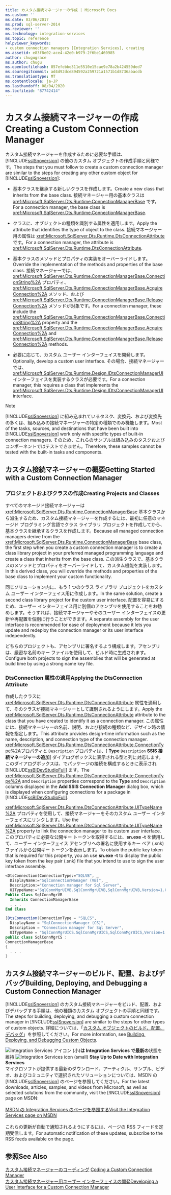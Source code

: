 ```yaml
---
title: カスタム接続マネージャーの作成 | Microsoft Docs
ms.custom: ''
ms.date: 03/06/2017
ms.prod: sql-server-2014
ms.reviewer: ''
ms.technology: integration-services
ms.topic: reference
helpviewer_keywords:
- custom connection managers [Integration Services], creating
ms.assetid: e83f8e02-ace4-42e0-b979-2f6be1460985
author: chugugrace
ms.author: chugu
ms.openlocfilehash: 857efebbe311e5510e15cae9e78a2b424559ded7
ms.sourcegitcommit: ad4d92dce894592a259721a1571b1d8736abacdb
ms.translationtype: MT
ms.contentlocale: ja-JP
ms.lasthandoff: 08/04/2020
ms.locfileid: "87742414"
---
```

# <a name="creating-a-custom-connection-manager"></a><span data-ttu-id="2686c-102">カスタム接続マネージャーの作成</span><span class="sxs-lookup"><span data-stu-id="2686c-102">Creating a Custom Connection Manager</span></span>
  <span data-ttu-id="2686c-103">カスタム接続マネージャーを作成するために必要な手順は、[!INCLUDE[ssISnoversion](../../../includes/ssisnoversion-md.md)] の他のカスタム オブジェクトの作成手順と同様です。</span><span class="sxs-lookup"><span data-stu-id="2686c-103">The steps that you must follow to create a custom connection manager are similar to the steps for creating any other custom object for [!INCLUDE[ssISnoversion](../../../includes/ssisnoversion-md.md)]:</span></span>  
  
-   <span data-ttu-id="2686c-104">基本クラスを継承する新しいクラスを作成します。</span><span class="sxs-lookup"><span data-stu-id="2686c-104">Create a new class that inherits from the base class.</span></span> <span data-ttu-id="2686c-105">接続マネージャー用の基本クラスは <xref:Microsoft.SqlServer.Dts.Runtime.ConnectionManagerBase> です。</span><span class="sxs-lookup"><span data-stu-id="2686c-105">For a connection manager, the base class is <xref:Microsoft.SqlServer.Dts.Runtime.ConnectionManagerBase>.</span></span>  
  
-   <span data-ttu-id="2686c-106">クラスに、オブジェクトの種類を識別する属性を適用します。</span><span class="sxs-lookup"><span data-stu-id="2686c-106">Apply the attribute that identifies the type of object to the class.</span></span> <span data-ttu-id="2686c-107">接続マネージャー用の属性は <xref:Microsoft.SqlServer.Dts.Runtime.DtsConnectionAttribute> です。</span><span class="sxs-lookup"><span data-stu-id="2686c-107">For a connection manager, the attribute is <xref:Microsoft.SqlServer.Dts.Runtime.DtsConnectionAttribute>.</span></span>  
  
-   <span data-ttu-id="2686c-108">基本クラスのメソッドとプロパティの実装をオーバーライドします。</span><span class="sxs-lookup"><span data-stu-id="2686c-108">Override the implementation of the methods and properties of the base class.</span></span> <span data-ttu-id="2686c-109">接続マネージャーでは、<xref:Microsoft.SqlServer.Dts.Runtime.ConnectionManagerBase.ConnectionString%2A> プロパティ、<xref:Microsoft.SqlServer.Dts.Runtime.ConnectionManagerBase.AcquireConnection%2A> メソッド、および <xref:Microsoft.SqlServer.Dts.Runtime.ConnectionManagerBase.ReleaseConnection%2A> メソッドが対象です。</span><span class="sxs-lookup"><span data-stu-id="2686c-109">For a connection manager, these include the <xref:Microsoft.SqlServer.Dts.Runtime.ConnectionManagerBase.ConnectionString%2A> property and the <xref:Microsoft.SqlServer.Dts.Runtime.ConnectionManagerBase.AcquireConnection%2A> and <xref:Microsoft.SqlServer.Dts.Runtime.ConnectionManagerBase.ReleaseConnection%2A> methods.</span></span>  
  
-   <span data-ttu-id="2686c-110">必要に応じて、カスタム ユーザー インターフェイスを開発します。</span><span class="sxs-lookup"><span data-stu-id="2686c-110">Optionally, develop a custom user interface.</span></span> <span data-ttu-id="2686c-111">その場合、接続マネージャーでは、<xref:Microsoft.SqlServer.Dts.Runtime.Design.IDtsConnectionManagerUI> インターフェイスを実装するクラスが必要です。</span><span class="sxs-lookup"><span data-stu-id="2686c-111">For a connection manager, this requires a class that implements the <xref:Microsoft.SqlServer.Dts.Runtime.Design.IDtsConnectionManagerUI> interface.</span></span>  
  
> [!NOTE]  
>  <span data-ttu-id="2686c-112">[!INCLUDE[ssISnoversion](../../../includes/ssisnoversion-md.md)] に組み込まれているタスク、変換元、および変換先の多くは、組み込みの接続マネージャーの特定の種類でのみ機能します。</span><span class="sxs-lookup"><span data-stu-id="2686c-112">Most of the tasks, sources, and destinations that have been built into [!INCLUDE[ssISnoversion](../../../includes/ssisnoversion-md.md)] work only with specific types of built-in connection managers.</span></span> <span data-ttu-id="2686c-113">そのため、これらのサンプルは組み込みのタスクおよびコンポーネントではテストできません。</span><span class="sxs-lookup"><span data-stu-id="2686c-113">Therefore, these samples cannot be tested with the built-in tasks and components.</span></span>  
  
## <a name="getting-started-with-a-custom-connection-manager"></a><span data-ttu-id="2686c-114">カスタム接続マネージャーの概要</span><span class="sxs-lookup"><span data-stu-id="2686c-114">Getting Started with a Custom Connection Manager</span></span>  
  
### <a name="creating-projects-and-classes"></a><span data-ttu-id="2686c-115">プロジェクトおよびクラスの作成</span><span class="sxs-lookup"><span data-stu-id="2686c-115">Creating Projects and Classes</span></span>  
 <span data-ttu-id="2686c-116">すべてのマネージド接続マネージャーは <xref:Microsoft.SqlServer.Dts.Runtime.ConnectionManagerBase> 基本クラスから派生するため、カスタム接続マネージャーを作成するには、最初に任意のマネージド プログラミング言語でクラス ライブラリ プロジェクトを作成してから、基本クラスを継承するクラスを作成します。</span><span class="sxs-lookup"><span data-stu-id="2686c-116">Because all managed connection managers derive from the <xref:Microsoft.SqlServer.Dts.Runtime.ConnectionManagerBase> base class, the first step when you create a custom connection manager is to create a class library project in your preferred managed programming language and create a class that inherits from the base class.</span></span> <span data-ttu-id="2686c-117">この派生クラスで、基本クラスのメソッドとプロパティをオーバーライドして、カスタム機能を実装します。</span><span class="sxs-lookup"><span data-stu-id="2686c-117">In this derived class, you will override the methods and properties of the base class to implement your custom functionality.</span></span>  
  
 <span data-ttu-id="2686c-118">同じソリューション内に、もう 1 つのクラス ライブラリ プロジェクトをカスタム ユーザー インターフェイス用に作成します。</span><span class="sxs-lookup"><span data-stu-id="2686c-118">In the same solution, create a second class library project for the custom user interface.</span></span> <span data-ttu-id="2686c-119">配置を容易にするため、ユーザー インターフェイス用に別個のアセンブリを使用することをお勧めします。そうすれば、接続マネージャーやそのユーザー インターフェイスの更新や再配置を個別に行うことができます。</span><span class="sxs-lookup"><span data-stu-id="2686c-119">A separate assembly for the user interface is recommended for ease of deployment because it lets you update and redeploy the connection manager or its user interface independently.</span></span>  
  
 <span data-ttu-id="2686c-120">どちらのプロジェクトも、アセンブリに署名するよう構成します。アセンブリは、厳密な名前のキー ファイルを使用して、ビルド時に生成されます。</span><span class="sxs-lookup"><span data-stu-id="2686c-120">Configure both projects to sign the assemblies that will be generated at build time by using a strong name key file.</span></span>  
  
### <a name="applying-the-dtsconnection-attribute"></a><span data-ttu-id="2686c-121">DtsConnection 属性の適用</span><span class="sxs-lookup"><span data-stu-id="2686c-121">Applying the DtsConnection Attribute</span></span>  
 <span data-ttu-id="2686c-122">作成したクラスに <xref:Microsoft.SqlServer.Dts.Runtime.DtsConnectionAttribute> 属性を適用して、そのクラスが接続マネージャーとして識別されるようにします。</span><span class="sxs-lookup"><span data-stu-id="2686c-122">Apply the <xref:Microsoft.SqlServer.Dts.Runtime.DtsConnectionAttribute> attribute to the class that you have created to identify it as a connection manager.</span></span> <span data-ttu-id="2686c-123">この属性には、接続マネージャーの名前、説明、および接続の種類など、デザイン時の情報を指定します。</span><span class="sxs-lookup"><span data-stu-id="2686c-123">This attribute provides design-time information such as the name, description, and connection type of the connection manager.</span></span> <span data-ttu-id="2686c-124"><xref:Microsoft.SqlServer.Dts.Runtime.DtsConnectionAttribute.ConnectionType%2A>プロパティと `Description` プロパティは、[ **Type** `Description` **SSIS 接続マネージャーの追加**] ダイアログボックスに表示される型と列に対応します。このダイアログボックスは、でパッケージの接続を構成するときに表示され [!INCLUDE[ssBIDevStudioFull](../../../includes/ssbidevstudiofull-md.md)] ます。</span><span class="sxs-lookup"><span data-stu-id="2686c-124">The <xref:Microsoft.SqlServer.Dts.Runtime.DtsConnectionAttribute.ConnectionType%2A> and `Description` properties correspond to the **Type** and `Description` columns displayed in the **Add SSIS Connection Manager** dialog box, which is displayed when configuring connections for a package in [!INCLUDE[ssBIDevStudioFull](../../../includes/ssbidevstudiofull-md.md)].</span></span>  
  
 <span data-ttu-id="2686c-125"><xref:Microsoft.SqlServer.Dts.Runtime.DtsConnectionAttribute.UITypeName%2A> プロパティを使用して、接続マネージャーをそのカスタム ユーザー インターフェイスにリンクします。</span><span class="sxs-lookup"><span data-stu-id="2686c-125">Use the <xref:Microsoft.SqlServer.Dts.Runtime.DtsConnectionAttribute.UITypeName%2A> property to link the connection manager to its custom user interface.</span></span> <span data-ttu-id="2686c-126">このプロパティに必要な公開キー トークンを取得するには、**sn.exe -t** を使用して、ユーザー インターフェイス アセンブリへの署名に使用するキー ペア (.snk) ファイルから公開キー トークンを表示します。</span><span class="sxs-lookup"><span data-stu-id="2686c-126">To obtain the public key token that is required for this property, you an use **sn.exe -t** to display the public key token from the key pair (.snk) file that you intend to use to sign the user interface assembly.</span></span>  
  
```vb  
<DtsConnection(ConnectionType:="SQLVB", _  
  DisplayName:="SqlConnectionManager (VB)", _  
  Description:="Connection manager for Sql Server", _  
  UITypeName:="SqlConnMgrUIVB.SqlConnMgrUIVB,SqlConnMgrUIVB,Version=1.0.0.0,Culture=neutral,PublicKeyToken=<insert public key token here>")> _  
Public Class SqlConnMgrVB  
  Inherits ConnectionManagerBase  
  . . .  
End Class  
```  
  
```csharp  
[DtsConnection(ConnectionType = "SQLCS",  
  DisplayName = "SqlConnectionManager (CS)",  
  Description = "Connection manager for Sql Server",  
  UITypeName = "SqlConnMgrUICS.SqlConnMgrUICS,SqlConnMgrUICS,Version=1.0.0.0,Culture=neutral,PublicKeyToken=<insert public key token here>")]  
public class SqlConnMgrCS :  
ConnectionManagerBase  
{  
  . . .  
}  
```  
  
## <a name="building-deploying-and-debugging-a-custom-connection-manager"></a><span data-ttu-id="2686c-127">カスタム接続マネージャーのビルド、配置、およびデバッグ</span><span class="sxs-lookup"><span data-stu-id="2686c-127">Building, Deploying, and Debugging a Custom Connection Manager</span></span>  
 <span data-ttu-id="2686c-128">[!INCLUDE[ssISnoversion](../../../includes/ssisnoversion-md.md)] のカスタム接続マネージャーをビルド、配置、およびデバッグする手順は、他の種類のカスタム オブジェクトの手順と同様です。</span><span class="sxs-lookup"><span data-stu-id="2686c-128">The steps for building, deploying, and debugging a custom connection manager in [!INCLUDE[ssISnoversion](../../../includes/ssisnoversion-md.md)] are similar to the steps for other types of custom objects.</span></span> <span data-ttu-id="2686c-129">詳細については、「[カスタム オブジェクトのビルド、配置、デバッグ](../building-deploying-and-debugging-custom-objects.md)」を参照してください。</span><span class="sxs-lookup"><span data-stu-id="2686c-129">For more information, see [Building, Deploying, and Debugging Custom Objects](../building-deploying-and-debugging-custom-objects.md).</span></span>  
  
<span data-ttu-id="2686c-130">![Integration Services アイコン (小)](../../media/dts-16.gif "Integration Services のアイコン (小)")**は Integration Services で最新の**状態を維持  </span><span class="sxs-lookup"><span data-stu-id="2686c-130">![Integration Services icon (small)](../../media/dts-16.gif "Integration Services icon (small)")  **Stay Up to Date with Integration Services**</span></span><br /> <span data-ttu-id="2686c-131">マイクロソフトが提供する最新のダウンロード、アーティクル、サンプル、ビデオ、およびコミュニティで選択されたソリューションについては、MSDN の [!INCLUDE[ssISnoversion](../../../includes/ssisnoversion-md.md)] のページを参照してください。</span><span class="sxs-lookup"><span data-stu-id="2686c-131">For the latest downloads, articles, samples, and videos from Microsoft, as well as selected solutions from the community, visit the [!INCLUDE[ssISnoversion](../../../includes/ssisnoversion-md.md)] page on MSDN:</span></span><br /><br /> [<span data-ttu-id="2686c-132">MSDN の Integration Services のページを参照する</span><span class="sxs-lookup"><span data-stu-id="2686c-132">Visit the Integration Services page on MSDN</span></span>](https://go.microsoft.com/fwlink/?LinkId=136655)<br /><br /> <span data-ttu-id="2686c-133">これらの更新が自動で通知されるようにするには、ページの RSS フィードを定期受信します。</span><span class="sxs-lookup"><span data-stu-id="2686c-133">For automatic notification of these updates, subscribe to the RSS feeds available on the page.</span></span>  
  
## <a name="see-also"></a><span data-ttu-id="2686c-134">参照</span><span class="sxs-lookup"><span data-stu-id="2686c-134">See Also</span></span>  
 <span data-ttu-id="2686c-135">[カスタム接続マネージャーのコーディング](coding-a-custom-connection-manager.md) </span><span class="sxs-lookup"><span data-stu-id="2686c-135">[Coding a Custom Connection Manager](coding-a-custom-connection-manager.md) </span></span>  
 [<span data-ttu-id="2686c-136">カスタム接続マネージャー用ユーザー インターフェイスの開発</span><span class="sxs-lookup"><span data-stu-id="2686c-136">Developing a User Interface for a Custom Connection Manager</span></span>](developing-a-user-interface-for-a-custom-connection-manager.md)  
  
  
